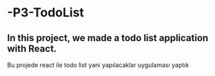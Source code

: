 # -P3-TodoList


In this project, we made a todo list application with React.
-------------------------------------------------------------------------------------------------------------------------------------------------------------------------
Bu projede react ile todo list yani  yapılacaklar uygulaması yaptık
